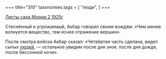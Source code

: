 +++
title="310"
taxonomies.tags = [
 "люди",
]
+++

[Листы сада Мории 2 1925г](/agni/1925)

Стеснённый и угрожаемый, Акбар говорил своим вождям: «Чем менее волнуется вещество, тем яснее отражение вершин».   

После смотра войска Акбар сказал: «Четвёртая часть сделана, видел сытых [людей](/tags/люди), — остальное увидим после дня зноя, после дня дождя, после бессонной ночи».   

